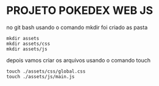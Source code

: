 # PROJETO POKEDEX WEB JS

no git bash usando o comando mkdir foi criado as pasta

```
mkdir assets
mkdir assets/css
mkdir assets/js
```

depois vamos criar os arquivos usando o comando touch

```
touch ./assets/css/global.css
touch ./assets/js/main.js
```
